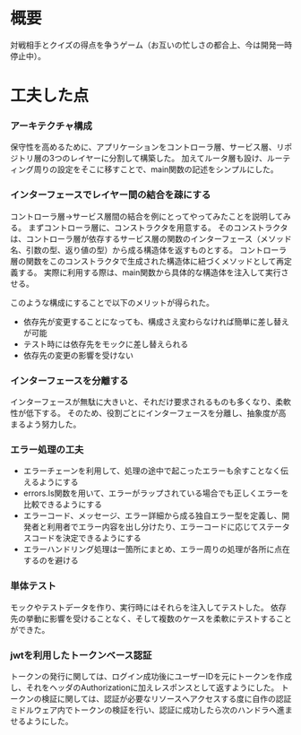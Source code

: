 # 概要
対戦相手とクイズの得点を争うゲーム（お互いの忙しさの都合上、今は開発一時停止中）。

# 工夫した点

### **アーキテクチャ構成**

保守性を高めるために、アプリケーションをコントローラ層、サービス層、リポジトリ層の3つのレイヤーに分割して構築した。
加えてルータ層も設け、ルーティング周りの設定をそこに移すことで、main関数の記述をシンプルにした。

### **インターフェースでレイヤー間の結合を疎にする**

コントローラ層→サービス層間の結合を例にとってやってみたことを説明してみる。
まずコントローラ層に、コンストラクタを用意する。
そのコンストラクタは、コントローラ層が依存するサービス層の関数のインターフェース（メソッド名、引数の型、返り値の型）から成る構造体を返すものとする。
コントローラ層の関数をこのコンストラクタで生成された構造体に紐づくメソッドとして再定義する。
実際に利用する際は、main関数から具体的な構造体を注入して実行させる。

このような構成にすることで以下のメリットが得られた。

- 依存先が変更することになっても、構成さえ変わらなければ簡単に差し替えが可能
- テスト時には依存先をモックに差し替えられる
- 依存先の変更の影響を受けない

### **インターフェースを分離する**

インターフェースが無駄に大きいと、それだけ要求されるものも多くなり、柔軟性が低下する。
そのため、役割ごとにインターフェースを分離し、抽象度が高まるよう努力した。

### **エラー処理の工夫**

- エラーチェーンを利用して、処理の途中で起こったエラーも余すことなく伝えるようにする
- errors.Is関数を用いて、エラーがラップされている場合でも正しくエラーを比較できるようにする
- エラーコード、メッセージ、エラー詳細から成る独自エラー型を定義し、開発者と利用者でエラー内容を出し分けたり、エラーコードに応じてステータスコードを決定できるようにする
- エラーハンドリング処理は一箇所にまとめ、エラー周りの処理が各所に点在するのを避ける

### **単体テスト**

モックやテストデータを作り、実行時にはそれらを注入してテストした。
依存先の挙動に影響を受けることなく、そして複数のケースを柔軟にテストすることができた。

### **jwtを利用したトークンベース認証**

トークンの発行に関しては、ログイン成功後にユーザーIDを元にトークンを作成し、それをヘッダのAuthorizationに加えレスポンスとして返すようにした。
トークンの検証に関しては、認証が必要なリソースへアクセスする度に自作の認証ミドルウェア内でトークンの検証を行い、認証に成功したら次のハンドラへ進ませるようにした。
